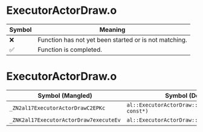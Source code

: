 # ExecutorActorDraw.o
| Symbol | Meaning 
| ------------- | ------------- 
| :x: | Function has not yet been started or is not matching. 
| :white_check_mark: | Function is completed. 


# ExecutorActorDraw.o
| Symbol (Mangled) | Symbol (Demangled) | Decompiled? |
| ------------- |  ------------- | ------------- |
| `_ZN2al17ExecutorActorDrawC2EPKc` | `al::ExecutorActorDraw::ExecutorActorDraw(char const*)` | :white_check_mark: |
| `_ZNK2al17ExecutorActorDraw7executeEv` | `al::ExecutorActorDraw::execute(void)const` | :white_check_mark: |
